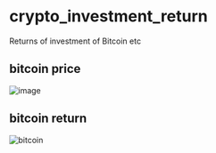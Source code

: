 # crypto_investment_return
Returns of investment of Bitcoin etc

## bitcoin price

![image](https://github.com/user-attachments/assets/887c9111-b8cc-43bc-8a37-3efc6ede9db7)


## bitcoin return

![bitcoin](https://github.com/user-attachments/assets/e9c3007f-019e-4ad9-a780-83c294a66d25)

